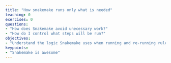 ```yaml
---
title: "How snakemake runs only what is needed"
teaching: 0
exercises: 0
questions:
- "How does Snakemake avoid unecessary work?"
- "How do I control what steps will be run?"
objectives:
- "Understand the logic Snakemake uses when running and re-running rules"
keypoints:
- "Snakemake is awesome"
---
```


